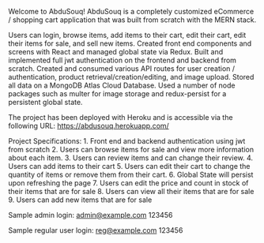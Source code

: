 Welcome to AbduSouq! AbduSouq is a completely customized eCommerce / shopping cart application that was built from scratch with the MERN stack.

Users can login, browse items, add items to their cart, edit their cart, edit their items for sale, and sell new items. Created front end components and screens with React and managed global state via Redux. Built and implemented full jwt authentication on the frontend and backend from scratch. Created and consumed various API routes for user creation / authentication, product retrieval/creation/editing, and image upload. Stored all data on a MongoDB Atlas Cloud Database. Used a number of node packages such as multer for image storage and redux-persist for a persistent global state.

The project has been deployed with Heroku and is accessible via the following URL:
https://abdusouq.herokuapp.com/

Project Specifications: 1. Front end and backend authentication using jwt from scratch 2. Users can browse items for sale and view more information about each item. 3. Users can review items and can change their review. 4. Users can add items to their cart 5. Users can edit their cart to change the quantity of items or remove them from their cart. 6. Global State will persist upon refreshing the page 7. Users can edit the price and count in stock of their items that are for sale 8. Users can view all their items that are for sale 9. Users can add new items that are for sale

Sample admin login:
admin@example.com
123456

Sample regular user login:
reg@example.com
123456
